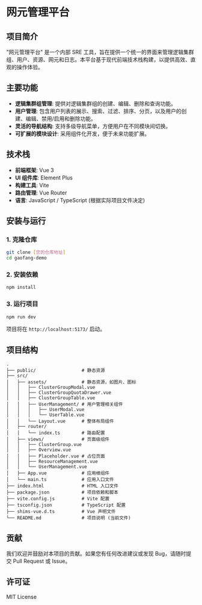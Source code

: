 # 网元管理平台

## 项目简介

"网元管理平台" 是一个内部 SRE 工具，旨在提供一个统一的界面来管理逻辑集群组、用户、资源、网元和日志。本平台基于现代前端技术栈构建，以提供高效、直观的操作体验。

## 主要功能

- **逻辑集群组管理**: 提供对逻辑集群组的创建、编辑、删除和查询功能。
- **用户管理**: 包含用户列表的展示、搜索、过滤、排序、分页，以及用户的创建、编辑、禁用/启用和删除功能。
- **灵活的导航结构**: 支持多级导航菜单，方便用户在不同模块间切换。
- **可扩展的模块设计**: 采用组件化开发，便于未来功能扩展。

## 技术栈

- **前端框架**: Vue 3
- **UI 组件库**: Element Plus
- **构建工具**: Vite
- **路由管理**: Vue Router
- **语言**: JavaScript / TypeScript (根据实际项目文件决定)

## 安装与运行

### 1. 克隆仓库

```bash
git clone [您的仓库地址]
cd gaofang-demo
```

### 2. 安装依赖

```bash
npm install
```

### 3. 运行项目

```bash
npm run dev
```

项目将在 `http://localhost:5173/` 启动。

## 项目结构

```
.
├── public/                 # 静态资源
├── src/
│   ├── assets/             # 静态资源，如图片、图标
│   │   ├── ClusterGroupModal.vue
│   │   ├── ClusterGroupQuotaDrawer.vue
│   │   ├── ClusterGroupTable.vue
│   │   ├── UserManagement/ # 用户管理相关组件
│   │   │   ├── UserModal.vue
│   │   │   └── UserTable.vue
│   │   └── Layout.vue      # 整体布局组件
│   ├── router/
│   │   └── index.ts        # 路由配置
│   ├── views/              # 页面级组件
│   │   ├── ClusterGroup.vue
│   │   ├── Overview.vue
│   │   ├── Placeholder.vue # 占位页面
│   │   ├── ResourceManagement.vue
│   │   └── UserManagement.vue
│   ├── App.vue             # 应用根组件
│   └── main.ts             # 应用入口文件
├── index.html              # HTML 入口文件
├── package.json            # 项目依赖和脚本
├── vite.config.js          # Vite 配置
├── tsconfig.json           # TypeScript 配置
├── shims-vue.d.ts          # Vue 声明文件
└── README.md               # 项目说明 (当前文件)
```

## 贡献

我们欢迎并鼓励对本项目的贡献。如果您有任何改进建议或发现 Bug，请随时提交 Pull Request 或 Issue。

## 许可证

MIT License 